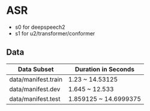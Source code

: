 # ASR

* s0 for deepspeech2
* s1 for u2/transformer/conformer

## Data

| Data Subset         | Duration in Seconds   |
| ------------------- | --------------------- |
| data/manifest.train | 1.23 ~ 14.53125       |
| data/manifest.dev   | 1.645 ~ 12.533        |
| data/manifest.test  | 1.859125 ~ 14.6999375 |
